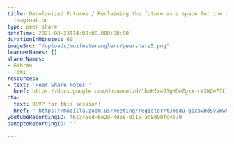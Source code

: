 ```yaml
---
title: Decolonized Futures / Reclaiming the future as a space for the decolonized
  imagination
type: peer share
dateTime: 2021-08-23T14:00:00.000+00:00
durationInMinutes: 60
imageSrc: "/uploads/mozfestwranglers/peershare5.png"
learnerNames: []
sharerNames:
- Gibran
- Temi
resources:
- text: 'Peer Share Notes '
  href: https://docs.google.com/document/d/1hmHIx4G3gHDeZgxx-rW3WGeP7LTEsETkv1Pyj9EZaXM/edit#
cta:
  text: RSVP for this session!
  href: " https://mozilla.zoom.us/meeting/register/tJYqdu-qpzovHdSyyWwF10oe1NHvzIuym3Jx"
youtubeRecordingID: 46c345cd-6e2d-4d58-9115-ad8d00fc4a79
panoptoRecordingID: ''

---
```

